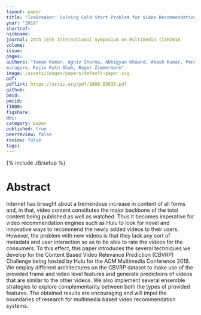 ```yaml
---
layout: paper
title: "IceBreaker: Solving Cold Start Problem for Video Recommendation Engines"
year: "2018"
shortref: 
nickname: 
journal: 20th IEEE International Symposium on Multimedia (ISM2018
volume: 
issue: 
pages: 
authors: "Yaman Kumar, Agniv Sharma, Abhigyan Khaund, Akash Kumar, Ponnurangam Ku-
maraguru, Rajiv Ratn Shah, Roger Zimmermann"
image: /assets/images/papers/default-paper.svg
pdf: 
pdflink: https://arxiv.org/pdf/1808.05636.pdf
github: 
pmid: 
pmcid: 
f1000: 
figshare: 
doi: 
category: paper
published: true
peerreview: false
review: false
tags: 
---
```


{% include JB/setup %}

# Abstract

Internet has brought about a tremendous increase in content of all forms and, in that, video content constitutes the major backbone of the total content being published as well as watched. Thus it becomes imperative for video recommendation engines such as
Hulu to look for novel and innovative ways to recommend the newly added videos to their users. However, the problem with new videos is that they lack any sort of metadata and user interaction so as to be able to rate the videos for the consumers. To this effect, this
paper introduces the several techniques we develop for the Content Based Video Relevance Prediction (CBVRP) Challenge being hosted by Hulu for the ACM Multimedia Conference 2018. We employ different architectures on the CBVRP dataset to make use of the provided frame and video level features and generate predictions of videos that are similar to the other videos. We also implement several ensemble strategies to explore complementarity between both the types of provided features. The obtained results are encouraging and will impel the boundaries of research for multimedia based video recommendation systems.